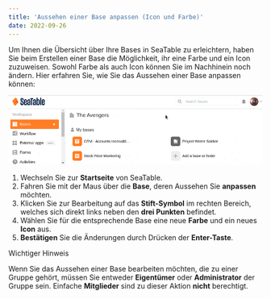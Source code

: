 ```yaml
---
title: 'Aussehen einer Base anpassen (Icon und Farbe)'
date: 2022-09-26
---
```


Um Ihnen die Übersicht über Ihre Bases in SeaTable zu erleichtern, haben Sie beim Erstellen einer Base die Möglichkeit, ihr eine Farbe und ein Icon zuzuweisen. Sowohl Farbe als auch Icon können Sie im Nachhinein noch ändern. Hier erfahren Sie, wie Sie das Aussehen einer Base anpassen können:

[![Aussehen einer Base anpassen (Icon und Farbe)](change-the-look-of-a-base-3.gif)](/change-the-look-of-a-base-3.gif)

1. Wechseln Sie zur **Startseite** von SeaTable.
2. Fahren Sie mit der Maus über die **Base**, deren Aussehen Sie **anpassen** möchten.
3. Klicken Sie zur Bearbeitung auf das **Stift-Symbol** im rechten Bereich, welches sich direkt links neben den **drei Punkten** befindet.
4. Wählen Sie für die entsprechende Base eine neue **Farbe** und ein neues **Icon** aus.
5. **Bestätigen** Sie die Änderungen durch Drücken der **Enter-Taste**.

Wichtiger Hinweis

Wenn Sie das Aussehen einer Base bearbeiten möchten, die zu einer Gruppe gehört, müssen Sie entweder **Eigentümer** oder **Administrator** der Gruppe sein. Einfache **Mitglieder** sind zu dieser Aktion **nicht** berechtigt.
